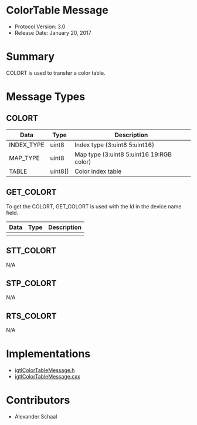 
ColorTable Message
==================

- Protocol Version: 3.0
- Release Date: January 20, 2017

Summary
===================

COLORT is used to transfer a color table.

Message Types
===================

COLORT
------

 Data         | Type          | Description
--------------|---------------|-------------------------------------------------
 INDEX_TYPE   | uint8         | Index type  (3:uint8  5:uint16)
 MAP_TYPE     | uint8         | Map type (3:uint8 5:uint16 19:RGB color)
 TABLE        | uint8[]       | Color index table

GET_COLORT
-------------------

To get the COLORT, GET_COLORT is used with the Id in the device name field.


 Data         | Type          | Description
--------------|---------------|-------------------------------------------------
              |               |

STT_COLORT
-------------------

N/A

STP_COLORT
-------------------

N/A

RTS_COLORT
-------------------

N/A

Implementations
===================

* [igtlColorTableMessage.h](/Source/igtlColorTableMessage.h)
* [igtlColorTableMessage.cxx](/Source/igtlColorTableMessage.cxx)

Contributors
===================

* Alexander Schaal






